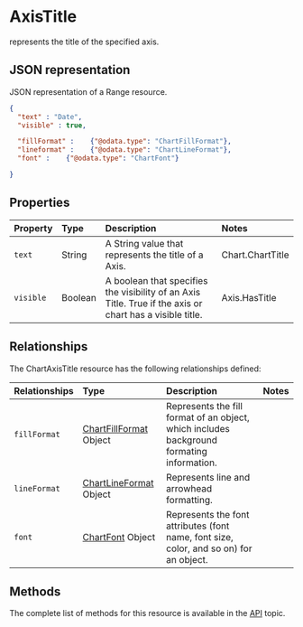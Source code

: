 # AxisTitle
represents the title of the specified axis.


## JSON representation

JSON representation of a Range resource.
<!-- { "blockType": "resource", "@odata.type": "ChartAxisTitle", 
		"optionalProperties": [ "fillFormat", "lineFormat", "font" ]
	 } 
-->
```json
{
  "text" : "Date",
  "visible" : true,

  "fillFormat" :    {"@odata.type": "ChartFillFormat"},
  "lineformat" :    {"@odata.type": "ChartLineFormat"},
  "font" :    {"@odata.type": "ChartFont"}

}
```

## Properties

| Property         | Type    |Description|Notes |
|:-----------------|:--------|:----------|:-----|
| `text` | String |A String value that represents the title of a Axis. | Chart.ChartTitle |
| `visible` | Boolean |A boolean that specifies the visibility of an Axis Title. True if the axis or chart has a visible title.  | Axis.HasTitle |




## Relationships
The ChartAxisTitle resource has the following relationships defined:

| Relationships    | Type    |Description|Notes |
|:-----------------|:--------|:----------|:-----|
| `fillFormat`          |[ChartFillFormat](chartFillFormat.md) Object | Represents the fill format of an object, which includes background formating information. 
| `lineFormat`          |[ChartLineFormat](chartLineFormat.md) Object | Represents line and arrowhead formatting.
| `font`          |[ChartFont](chartFont.md) Object | Represents the font attributes (font name, font size, color, and so on) for an object. 

## Methods

The complete list of methods for this resource is available in
the [API](../README.md) topic.